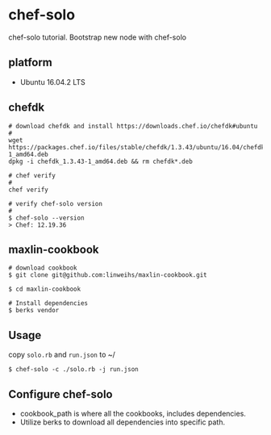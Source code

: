 # chef-solo
chef-solo tutorial. Bootstrap new node with chef-solo

## platform
* Ubuntu 16.04.2 LTS

## chefdk
```
# download chefdk and install https://downloads.chef.io/chefdk#ubuntu 
#
wget https://packages.chef.io/files/stable/chefdk/1.3.43/ubuntu/16.04/chefdk_1.3.43-1_amd64.deb
dpkg -i chefdk_1.3.43-1_amd64.deb && rm chefdk*.deb

# chef verify
#
chef verify

# verify chef-solo version
#
$ chef-solo --version
> Chef: 12.19.36

```

## maxlin-cookbook
```
# download cookbook
$ git clone git@github.com:linweihs/maxlin-cookbook.git

$ cd maxlin-cookbook

# Install dependencies
$ berks vendor 

```

## Usage
copy ```solo.rb``` and ```run.json``` to ~/
```
$ chef-solo -c ./solo.rb -j run.json
```

## Configure chef-solo
* cookbook_path is where all the cookbooks, includes dependencies.
* Utilize berks to download all dependencies into specific path.
